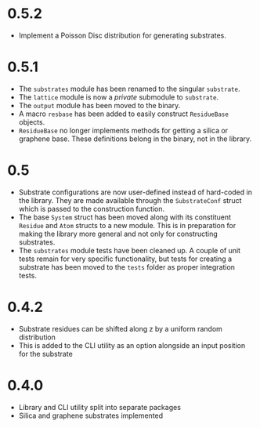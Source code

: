 0.5.2
=====
* Implement a Poisson Disc distribution for generating substrates.

0.5.1
=====
* The `substrates` module has been renamed to the singular `substrate`.
* The `lattice` module is now a *private* submodule to `substrate`.
* The `output` module has been moved to the binary.
* A macro `resbase` has been added to easily construct `ResidueBase` objects.
* `ResidueBase` no longer implements methods for getting a silica or graphene base. These definitions belong in the binary, not in the library.

0.5
===
* Substrate configurations are now user-defined instead of hard-coded in the library. They are made available through the ```SubstrateConf``` struct which is passed to the construction function.
* The base ```System``` struct has been moved along with its constituent ```Residue``` and ```Atom``` structs to a new module. This is in preparation for making the library more general and not only for constructing substrates.
* The ```substrates``` module tests have been cleaned up. A couple of unit tests remain for very specific functionality, but tests for creating a substrate has been moved to the ```tests``` folder as proper integration tests.

0.4.2
=====
* Substrate residues can be shifted along z by a uniform random distribution
* This is added to the CLI utility as an option alongside an input position for the substrate

0.4.0
=====
* Library and CLI utility split into separate packages
* Silica and graphene substrates implemented
